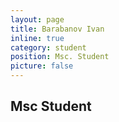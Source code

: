 ```yaml
---
layout: page
title: Barabanov Ivan
inline: true
category: student
position: Msc. Student
picture: false
---
```


## Msc Student
